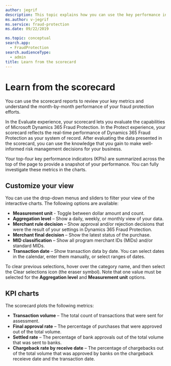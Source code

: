 ```yaml
---
author: jegrif
description: This topic explains how you can use the key performance indicators (KPIs).
ms.author: v-jegrif
ms.service: fraud-protection
ms.date: 09/22/2019

ms.topic: conceptual
search.app: 
  - FraudProtection
search.audienceType:
  - admin
title: Learn from the scorecard
---
```


# Learn from the scorecard

You can use the scorecard reports to review your key metrics and understand the month-by-month performance of your fraud protection efforts.

In the Evaluate experience, your scorecard lets you evaluate the capabilities of Microsoft Dynamics 365 Fraud Protection. In the Protect experience, your scorecard reflects the real-time performance of Dynamics 365 Fraud Protection as your system of record. After evaluating the data presented in the scorecard, you can use the knowledge that you gain to make well-informed risk management decisions for your business.

Your top-four key performance indicators (KPIs) are summarized across the top of the page to provide a snapshot of your performance. You can fully investigate these metrics in the charts.

## Customize your view

You can use the drop-down menus and sliders to filter your view of the interactive charts. The following options are available:

- **Measurement unit** - Toggle between dollar amount and count.
- **Aggregation level** – Show a daily, weekly, or monthly view of your data.
- **Merchant rule decision** – Show approval and/or rejection decisions that were the result of your settings in Dynamics 365 Fraud Protection.
- **Merchant final decision** – Show the latest status of the purchase.
- **MID classification** – Show all program merchant IDs (MIDs) and/or standard MIDs.
- **Transaction date** – Show transaction data by date. You can select dates in the calendar, enter them manually, or select ranges of dates.

To clear previous selections, hover over the category name, and then select the Clear selections icon (the eraser symbol). Note that one value must be selected for the **Aggregation level** and **Measurement unit** options.

## KPI charts

The scorecard plots the following metrics:

- **Transaction volume** – The total count of transactions that were sent for assessment.
- **Final approval rate** – The percentage of purchases that were approved out of the total volume.
- **Settled rate** – The percentage of bank approvals out of the total volume that was sent to banks.
- **Chargeback rate by receive date** – The percentage of chargebacks out of the total volume that was approved by banks on the chargeback receieve date and the transaction date.
